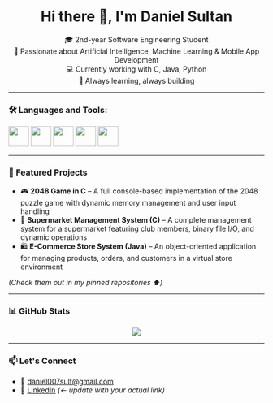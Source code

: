 <h1 align="center">Hi there 👋, I'm Daniel Sultan</h1>

<p align="center">
🎓 2nd-year Software Engineering Student  
<br>
🤖 Passionate about Artificial Intelligence, Machine Learning & Mobile App Development  
<br>
💻 Currently working with C, Java, Python  
<br>
🧠 Always learning, always building
</p>

---

### 🛠️ Languages and Tools:
<p align="left">
  <img src="https://cdn.jsdelivr.net/gh/devicons/devicon/icons/c/c-original.svg" width="40" height="40"/>
  <img src="https://cdn.jsdelivr.net/gh/devicons/devicon/icons/java/java-original.svg" width="40" height="40"/>
  <img src="https://cdn.jsdelivr.net/gh/devicons/devicon/icons/python/python-original.svg" width="40" height="40"/>
  <img src="https://cdn.jsdelivr.net/gh/devicons/devicon/icons/git/git-original.svg" width="40" height="40"/>
  <img src="https://cdn.jsdelivr.net/gh/devicons/devicon/icons/github/github-original.svg" width="40" height="40"/>
</p>

---

### 📌 Featured Projects

- 🎮 **2048 Game in C** – A full console-based implementation of the 2048 puzzle game with dynamic memory management and user input handling  
- 🛒 **Supermarket Management System (C)** – A complete management system for a supermarket featuring club members, binary file I/O, and dynamic operations  
- 🛍️ **E-Commerce Store System (Java)** – An object-oriented application for managing products, orders, and customers in a virtual store environment  

*(Check them out in my pinned repositories ⬆️)*

---

### 📊 GitHub Stats

<p align="center">
  <img src="https://github-readme-stats.vercel.app/api?username=danielsultan7&show_icons=true&theme=radical" />
</p>

---

### 📫 Let's Connect

- 📧 daniel007sult@gmail.com
- 🔗 [LinkedIn](https://www.linkedin.com/in/daniel-sultan04072001) *(← update with your actual link)*
